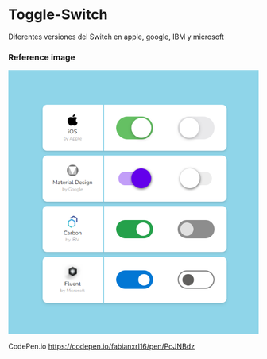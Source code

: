 # Toggle-Switch
Diferentes versiones del Switch en apple, google, IBM y microsoft

### Reference image

![](https://raw.githubusercontent.com/FabianXRL16/Toggle-Switch/master/image.png)

CodePen.io https://codepen.io/fabianxrl16/pen/PoJNBdz
